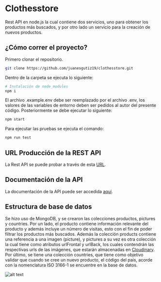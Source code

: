 # Clothesstore

Rest API en node.js la cual contiene dos servicios, uno para obtener los productos más buscados, y por otro lado un servicio para la creación de nuevos productos.

## ¿Cómo correr el proyecto?

Primero clonar el repositorio.

```bash
git clone https://github.com/juanesgutiz19/clothesstore.git
```

Dentro de la carpeta se ejecuta lo siguiente:

```bash
# Instalación de node_modules
npm i
```

El archivo .example.env debe ser reemplazado por el archivo .env, los valores de las variables de entorno deben ser pedidos al autor del presente código. Posteriormente se debe ejecutar lo siguiente:

```bash
npm start
```

Para ejecutar las pruebas se ejecuta el comando:

```bash
npm run test
```
## URL Producción de la REST API

La Rest API se puede probar a través de esta [URL](https://experimentality--clothesstore.herokuapp.com/api/products/).

## Documentación de la API

La documentación de la API puede ser accedida [aquí](https://documenter.getpostman.com/view/13549292/UUxujARN).

## Estructura de base de datos
Se hizo uso de MongoDB, y se crearon las colecciones productos, pictures y countries. Por un lado, el producto contiene información relevante del producto y además incluye un número de visitas, esto con el fin de poder filtrar los
productos más buscados. Además la colección products contiene una referencia a una imagen (picture), y pictures a su vez es otra colección la cual tiene como atributos urlFrontal y urlBack, los cuales contendrán las respectivas urls
de las imágenes, que estarán almacenadas en [Cloudinary](https://cloudinary.com/). Por último, se tiene una colección countries, que tiene como objetivo validar que cuando se cree un nuevo producto, el código del país, acorde con la
nomenclatura ISO 3166-1 se encuentre en la base de datos.

![alt text](https://res.cloudinary.com/dpfh4ci7h/image/upload/v1632298228/geoo02aifgqiy7imaghy.png)
